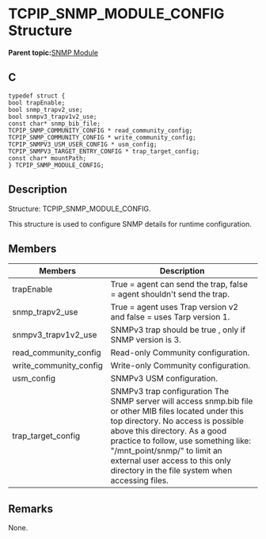 # TCPIP\_SNMP\_MODULE\_CONFIG Structure

**Parent topic:**[SNMP Module](GUID-7764E81C-8FC9-4B3E-8830-255BDE678AA0.md)

## C

```
typedef struct {
bool trapEnable;
bool snmp_trapv2_use;
bool snmpv3_trapv1v2_use;
const char* snmp_bib_file;
TCPIP_SNMP_COMMUNITY_CONFIG * read_community_config;
TCPIP_SNMP_COMMUNITY_CONFIG * write_community_config;
TCPIP_SNMPV3_USM_USER_CONFIG * usm_config;
TCPIP_SNMPV3_TARGET_ENTRY_CONFIG * trap_target_config;
const char* mountPath;
} TCPIP_SNMP_MODULE_CONFIG;
```

## Description

Structure: TCPIP\_SNMP\_MODULE\_CONFIG.

This structure is used to configure SNMP details for runtime configuration.

## Members

|Members|Description|
|-------|-----------|
|trapEnable|True = agent can send the trap, false = agent shouldn't send the trap.|
|snmp\_trapv2\_use|True = agent uses Trap version v2 and false = uses Tarp version 1.|
|snmpv3\_trapv1v2\_use|SNMPv3 trap should be true , only if SNMP version is 3.|
|read\_community\_config|Read-only Community configuration.|
|write\_community\_config|Write-only Community configuration.|
|usm\_config|SNMPv3 USM configuration.|
|trap\_target\_config|SNMPv3 trap configuration The SNMP server will access snmp.bib file or other MIB files located under this top directory. No access is possible above this directory. As a good practice to follow, use something like: "/mnt\_point/snmp/" to limit an external user access to this only directory in the file system when accessing files.|

## Remarks

None.

